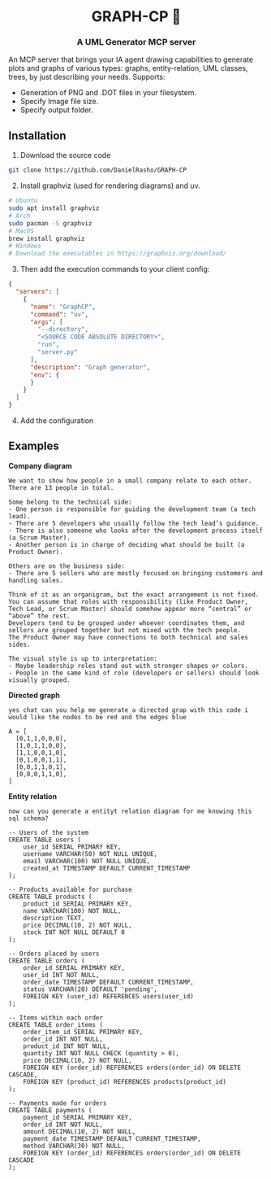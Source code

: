 <div>
    <h1 align="center"> GRAPH-CP 🎨</h1>
    <h3 align="center"> 
        A UML Generator MCP server
    </h3>
</div>

An MCP server that brings your IA agent drawing capabilities to generate plots and graphs of various types: graphs, entity-relation, UML classes, trees, by just describing your needs. Supports:

- Generation of PNG and .DOT files in your filesystem.
- Specify Image file size.
- Specify output folder.

## Installation

1. Download the source code
```bash
git clone https://github.com/DanielRasho/GRAPH-CP
```
2. Install graphviz (used for rendering diagrams) and uv.
```bash
# Ubuntu
sudo apt install graphviz
# Arch
sudo pacman -S graphviz
# MacOS
brew install graphviz
# Windows
# Download the executables in https://graphviz.org/download/
```

3. Then add the execution commands to your client config:
```json
{
  "servers": [
    {
      "name": "GraphCP",
      "command": "uv",
      "args": [
        "--directory",
        "<SOURCE CODE ABSOLUTE DIRECTORY>", 
        "run",
        "server.py"
      ],
      "description": "Graph generator",
      "env": {
      }
    }
  ]
}
```

4. Add the configuration 

## Examples

**Company diagram**
```
We want to show how people in a small company relate to each other.  
There are 13 people in total.  

Some belong to the technical side:  
- One person is responsible for guiding the development team (a tech lead).  
- There are 5 developers who usually follow the tech lead’s guidance.  
- There is also someone who looks after the development process itself (a Scrum Master).  
- Another person is in charge of deciding what should be built (a Product Owner).  

Others are on the business side:  
- There are 5 sellers who are mostly focused on bringing customers and handling sales.  

Think of it as an organigram, but the exact arrangement is not fixed.  
You can assume that roles with responsibility (like Product Owner, Tech Lead, or Scrum Master) should somehow appear more “central” or “above” the rest.  
Developers tend to be grouped under whoever coordinates them, and sellers are grouped together but not mixed with the tech people.  
The Product Owner may have connections to both technical and sales sides.  

The visual style is up to interpretation:  
- Maybe leadership roles stand out with stronger shapes or colors.  
- People in the same kind of role (developers or sellers) should look visually grouped.  
```

**Directed graph**
```
yes chat can you help me generate a directed grap with this code i would like the nodes to be red and the edges blue

A = [
  [0,1,1,0,0,0],
  [1,0,1,1,0,0],
  [1,1,0,0,1,0],
  [0,1,0,0,1,1],
  [0,0,1,1,0,1],
  [0,0,0,1,1,0],
]
```

**Entity relation**

```
now can you generate a entityt relation diagram for me knowing this sql schema? 

-- Users of the system
CREATE TABLE users (
    user_id SERIAL PRIMARY KEY,
    username VARCHAR(50) NOT NULL UNIQUE,
    email VARCHAR(100) NOT NULL UNIQUE,
    created_at TIMESTAMP DEFAULT CURRENT_TIMESTAMP
);

-- Products available for purchase
CREATE TABLE products (
    product_id SERIAL PRIMARY KEY,
    name VARCHAR(100) NOT NULL,
    description TEXT,
    price DECIMAL(10, 2) NOT NULL,
    stock INT NOT NULL DEFAULT 0
);

-- Orders placed by users
CREATE TABLE orders (
    order_id SERIAL PRIMARY KEY,
    user_id INT NOT NULL,
    order_date TIMESTAMP DEFAULT CURRENT_TIMESTAMP,
    status VARCHAR(20) DEFAULT 'pending',
    FOREIGN KEY (user_id) REFERENCES users(user_id)
);

-- Items within each order
CREATE TABLE order_items (
    order_item_id SERIAL PRIMARY KEY,
    order_id INT NOT NULL,
    product_id INT NOT NULL,
    quantity INT NOT NULL CHECK (quantity > 0),
    price DECIMAL(10, 2) NOT NULL,
    FOREIGN KEY (order_id) REFERENCES orders(order_id) ON DELETE CASCADE,
    FOREIGN KEY (product_id) REFERENCES products(product_id)
);

-- Payments made for orders
CREATE TABLE payments (
    payment_id SERIAL PRIMARY KEY,
    order_id INT NOT NULL,
    amount DECIMAL(10, 2) NOT NULL,
    payment_date TIMESTAMP DEFAULT CURRENT_TIMESTAMP,
    method VARCHAR(30) NOT NULL,
    FOREIGN KEY (order_id) REFERENCES orders(order_id) ON DELETE CASCADE
);
```